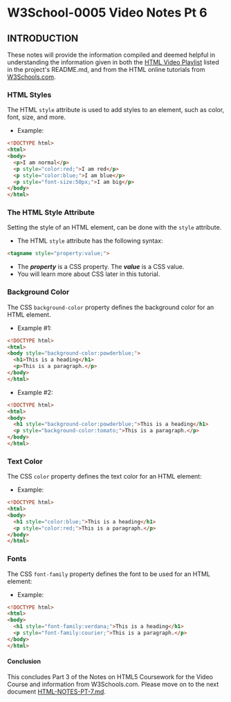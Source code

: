 
# W3School-0005 Video Notes Pt 6


## INTRODUCTION

These notes will provide the information compiled and deemed helpful in understanding the information given in both the [HTML Video Playlist](https://www.youtube.com/playlist?list=PLr6-GrHUlVf_ZNmuQSXdS197Oyr1L9sPB) listed in the project's README.md, and from the HTML online tutorials from [W3Schools.com](https://www.w3schools.com/).


### HTML Styles

The HTML `style` attribute is used to add styles to an element, such as color, font, size, and more.
 * Example:
 ```html
 <!DOCTYPE html>
 <html>
 <body>
   <p>I am normal</p>
   <p style="color:red;">I am red</p>
   <p style="color:blue;">I am blue</p>
   <p style="font-size:50px;">I am big</p>
 </body>
 </html>
 ```
### The HTML Style Attribute

 Setting the style of an HTML element, can be done with the `style` attribute.
 * The HTML `style` attribute has the following syntax:
 ```html
 <tagname style="property:value;">
 ```
 * The ***property*** is a CSS property. The ***value*** is a CSS value.
 * You will learn more about CSS later in this tutorial.

### Background Color

 The CSS `background-color` property defines the background color for an HTML element.
 * Example #1:
 ```html
 <!DOCTYPE html>
 <html>
 <body style="background-color:powderblue;">
   <h1>This is a heading</h1>
   <p>This is a paragraph.</p>
 </body>
 </html>
 ```

 * Example #2:
 ```html
 <!DOCTYPE html>
 <html>
 <body>
   <h1 style="background-color:powderblue;">This is a heading</h1>
   <p style="background-color:tomato;">This is a paragraph.</p>
 </body>
 </html>
 ```

### Text Color
 The CSS `color` property defines the text color for an HTML element:
 * Example:
 ```html
 <!DOCTYPE html>
 <html>
 <body>
   <h1 style="color:blue;">This is a heading</h1>
   <p style="color:red;">This is a paragraph.</p>
 </body>
 </html>
 ```

### Fonts

 The CSS `font-family` property defines the font to be used for an HTML element:
 * Example:
 ```html
 <!DOCTYPE html>
 <html>
 <body>
   <h1 style="font-family:verdana;">This is a heading</h1>
   <p style="font-family:courier;">This is a paragraph.</p>
 </body>
 </html>
 ```










#### Conclusion
This concludes Part 3 of the Notes on HTML5 Coursework for the Video Course and information from W3Schools.com. Please move on to the next document [HTML-NOTES-PT-7.md](https://github.com/AdamRj-765/W3School-0005/blob/master/COURSE_NOTES/HTML5-NOTES-PT-7.md).
